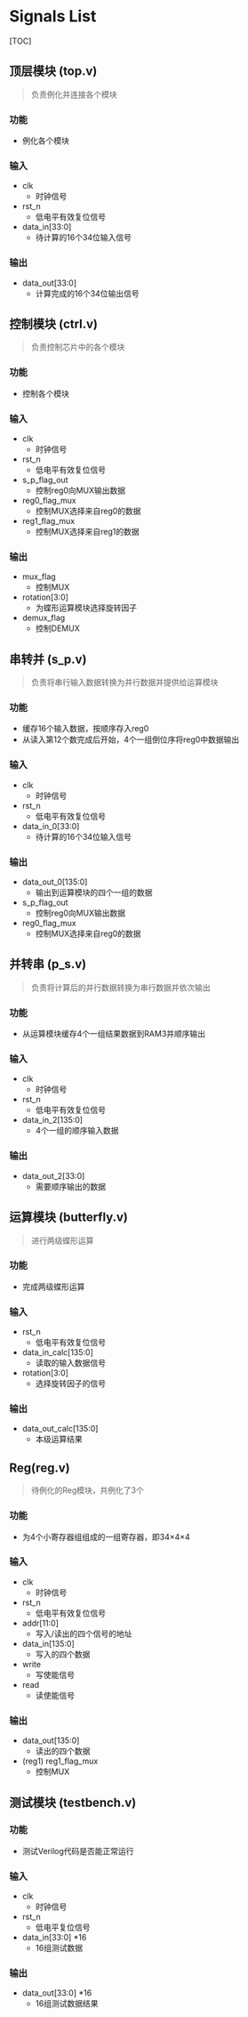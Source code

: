 # Signals List

[TOC]

## 顶层模块 (top.v)

> 负责例化并连接各个模块

### 功能

- 例化各个模块

### 输入

- clk
  - 时钟信号
- rst_n
  - 低电平有效复位信号
- data_in[33:0]
  - 待计算的16个34位输入信号

### 输出

- data_out[33:0]
  - 计算完成的16个34位输出信号

## 控制模块 (ctrl.v)

> 负责控制芯片中的各个模块

### 功能

- 控制各个模块

### 输入

- clk
  - 时钟信号
- rst_n
  - 低电平有效复位信号
- s_p_flag_out
  - 控制reg0向MUX输出数据
- reg0_flag_mux
  - 控制MUX选择来自reg0的数据
- reg1_flag_mux
  - 控制MUX选择来自reg1的数据

### 输出

- mux_flag
  - 控制MUX
- rotation[3:0]
  - 为蝶形运算模块选择旋转因子
- demux_flag
  - 控制DEMUX

## 串转并 (s_p.v)

> 负责将串行输入数据转换为并行数据并提供给运算模块

### 功能

- 缓存16个输入数据，按顺序存入reg0
- 从读入第12个数完成后开始，4个一组倒位序将reg0中数据输出

### 输入

- clk
  - 时钟信号
- rst_n
  - 低电平有效复位信号
- data_in_0[33:0]
  - 待计算的16个34位输入信号

### 输出

- data_out_0[135:0]
  - 输出到运算模块的四个一组的数据
- s_p_flag_out
  - 控制reg0向MUX输出数据
- reg0_flag_mux
  - 控制MUX选择来自reg0的数据

## 并转串 (p_s.v)

> 负责将计算后的并行数据转换为串行数据并依次输出

### 功能

- 从运算模块缓存4个一组结果数据到RAM3并顺序输出

### 输入

- clk
  - 时钟信号
- rst_n
  - 低电平有效复位信号
- data_in_2[135:0]
  - 4个一组的顺序输入数据

### 输出

- data_out_2[33:0]
  - 需要顺序输出的数据

## 运算模块 (butterfly.v)

> 进行两级蝶形运算

### 功能

- 完成两级蝶形运算

### 输入

- rst_n
  - 低电平有效复位信号
- data_in_calc[135:0]
  - 读取的输入数据信号
- rotation[3:0]
  - 选择旋转因子的信号

### 输出

- data_out_calc[135:0]
  - 本级运算结果

## Reg(reg.v)

> 待例化的Reg模块，共例化了3个

### 功能

- 为4个小寄存器组组成的一组寄存器，即34×4×4

### 输入

- clk
  - 时钟信号
- rst_n
  - 低电平有效复位信号
- addr[11:0]
  - 写入/读出的四个信号的地址
- data_in[135:0]
  - 写入的四个数据
- write
  - 写使能信号
- read
  - 读使能信号

### 输出

- data_out[135:0]
  - 读出的四个数据
- (reg1) reg1_flag_mux
  - 控制MUX

## 测试模块 (testbench.v)

### 功能

- 测试Verilog代码是否能正常运行

### 输入

- clk
  - 时钟信号
- rst_n
  - 低电平复位信号
- data_in[33:0] *16
  - 16组测试数据

### 输出

- data_out[33:0] *16
  - 16组测试数据结果